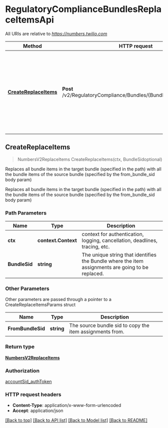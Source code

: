# RegulatoryComplianceBundlesReplaceItemsApi

All URIs are relative to *https://numbers.twilio.com*

Method | HTTP request | Description
------------- | ------------- | -------------
[**CreateReplaceItems**](RegulatoryComplianceBundlesReplaceItemsApi.md#CreateReplaceItems) | **Post** /v2/RegulatoryCompliance/Bundles/{BundleSid}/ReplaceItems | Replaces all bundle items in the target bundle (specified in the path) with all the bundle items of the source bundle (specified by the from_bundle_sid body param)



## CreateReplaceItems

> NumbersV2ReplaceItems CreateReplaceItems(ctx, BundleSidoptional)

Replaces all bundle items in the target bundle (specified in the path) with all the bundle items of the source bundle (specified by the from_bundle_sid body param)

Replaces all bundle items in the target bundle (specified in the path) with all the bundle items of the source bundle (specified by the from_bundle_sid body param)

### Path Parameters


Name | Type | Description
------------- | ------------- | -------------
**ctx** | **context.Context** | context for authentication, logging, cancellation, deadlines, tracing, etc.
**BundleSid** | **string** | The unique string that identifies the Bundle where the item assignments are going to be replaced.

### Other Parameters

Other parameters are passed through a pointer to a CreateReplaceItemsParams struct


Name | Type | Description
------------- | ------------- | -------------
**FromBundleSid** | **string** | The source bundle sid to copy the item assignments from.

### Return type

[**NumbersV2ReplaceItems**](NumbersV2ReplaceItems.md)

### Authorization

[accountSid_authToken](../README.md#accountSid_authToken)

### HTTP request headers

- **Content-Type**: application/x-www-form-urlencoded
- **Accept**: application/json

[[Back to top]](#) [[Back to API list]](../README.md#documentation-for-api-endpoints)
[[Back to Model list]](../README.md#documentation-for-models)
[[Back to README]](../README.md)

